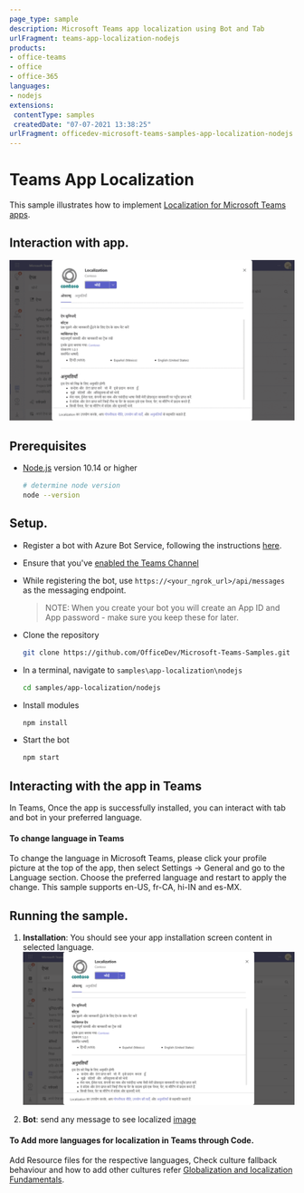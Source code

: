 ```yaml
---
page_type: sample
description: Microsoft Teams app localization using Bot and Tab
urlFragment: teams-app-localization-nodejs
products:
- office-teams
- office
- office-365
languages:
- nodejs
extensions:
 contentType: samples
 createdDate: "07-07-2021 13:38:25"
urlFragment: officedev-microsoft-teams-samples-app-localization-nodejs
---
```


# Teams App Localization
This sample illustrates how to implement [Localization for Microsoft Teams apps](https://docs.microsoft.com/en-us/microsoftteams/platform/concepts/build-and-test/apps-localization).
## Interaction with app.
![image](Images/appLocalizationModule.gif)

## Prerequisites

- [Node.js](https://nodejs.org) version 10.14 or higher

    ```bash
    # determine node version
    node --version
    ```

## Setup.

- Register a bot with Azure Bot Service, following the instructions [here](https://docs.microsoft.com/en-us/azure/bot-service/bot-service-quickstart-registration?view=azure-bot-service-3.0).
- Ensure that you've [enabled the Teams Channel](https://docs.microsoft.com/en-us/azure/bot-service/channel-connect-teams?view=azure-bot-service-4.0)
- While registering the bot, use `https://<your_ngrok_url>/api/messages` as the messaging endpoint.
    > NOTE: When you create your bot you will create an App ID and App password - make sure you keep these for later.

- Clone the repository

    ```bash
    git clone https://github.com/OfficeDev/Microsoft-Teams-Samples.git
    ```

- In a terminal, navigate to `samples\app-localization\nodejs`

    ```bash
    cd samples/app-localization/nodejs
    ```

- Install modules

    ```bash
    npm install
    ```

- Start the bot

    ```bash
    npm start
    ```


## Interacting with the app in Teams
In Teams, Once the app is successfully installed, you can interact with tab and bot in your preferred language.

#### To change language in Teams
To change the language in Microsoft Teams, please click your profile picture at the top of the app, then select Settings -> General and go to the Language section. Choose the preferred language and restart to apply the change. This sample supports en-US, fr-CA, hi-IN and es-MX.

## Running the sample.

1. **Installation**: You should see your app installation screen content in selected language. 
![image](Images/Upload.png)

2. **Bot**: send any message to see localized 
[image](Images/Reply.png)


#### To Add more languages for localization in Teams through Code.
 
 Add Resource files for the respective languages, Check culture fallback behaviour and how to add other cultures refer [Globalization and localization Fundamentals](https://docs.microsoft.com/en-us/aspnet/core/fundamentals/localization?view=aspnetcore-5.0). 


  

